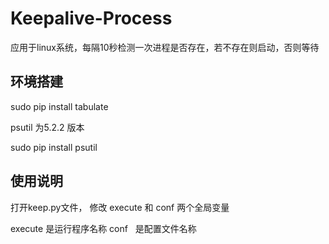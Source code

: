 # Keepalive-Process
应用于linux系统，每隔10秒检测一次进程是否存在，若不存在则启动，否则等待


## 环境搭建

sudo pip install tabulate

psutil 为5.2.2 版本

sudo pip install psutil

## 使用说明

打开keep.py文件， 修改 execute 和 conf 两个全局变量

execute 是运行程序名称
conf   是配置文件名称


